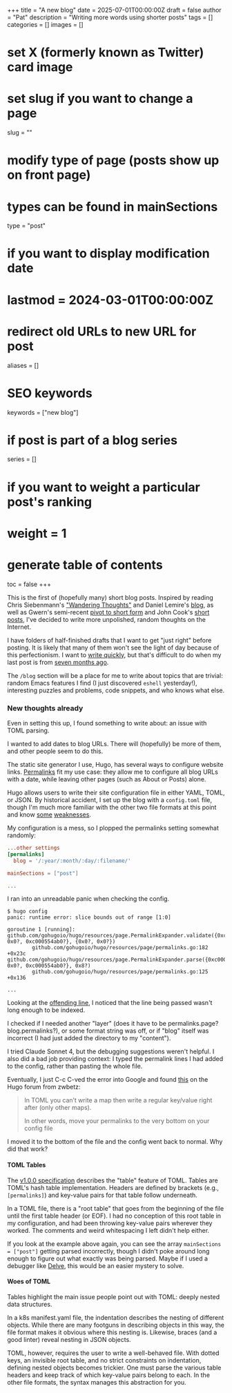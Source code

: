 +++
title = "A new blog"
date = 2025-07-01T00:00:00Z
draft = false
author = "Pat"
description = "Writing more words using shorter posts"
tags = []
categories = []
images = []

# set X (formerly known as Twitter) card image

# set slug if you want to change a page
slug = ""

# modify type of page (posts show up on front page)
# types can be found in mainSections
type = "post"

# if you want to display modification date
# lastmod = 2024-03-01T00:00:00Z

# redirect old URLs to new URL for post
aliases = []

# SEO keywords
keywords = ["new blog"]

# if post is part of a blog series
series = []

# if you want to weight a particular post's ranking
# weight = 1

# generate table of contents
toc = false
+++

This is the first of (hopefully many) short blog posts. Inspired by reading
Chris Siebenmann's ["Wandering
Thoughts"](https://utcc.utoronto.ca/~cks/space/blog/) and Daniel Lemire's
[blog](https://lemire.me/blog/), as well as Gwern's semi-recent [pivot to
short form](https://gwern.net/blog/) and John Cook's [short
posts](https://www.johndcook.com/blog/), I've decided to write more unpolished,
random thoughts on the Internet.

I have folders of half-finished drafts that I want to get "just right" before
posting. It is likely that many of them won't see the light of day because of
this perfectionism. I want to [write
quickly](https://jsomers.net/blog/speed-matters), but that's difficult to do
when my last post is from [seven months ago](/posts/shiftreg1).

The `/blog` section will be a place for me to write about topics that are
trivial: random Emacs features I find (I just discovered `eshell` yesterday!),
interesting puzzles and problems, code snippets, and who knows what else.

### New thoughts already

Even in setting this up, I found something to write about: an issue with TOML
parsing.

I wanted to add dates to blog URLs. There will (hopefully) be more of them, and
other people seem to do this.

The static site generator I use, Hugo, has several ways to configure website
links. [Permalinks](https://gohugo.io/configuration/permalinks/) fit my use
case: they allow me to configure all blog URLs with a date, while leaving other
pages (such as About or Posts) alone.

Hugo allows users to write their site configuration file in either YAML, TOML,
or JSON. By historical accident, I set up the blog with a `config.toml` file,
though I'm much more familiar with the other two file formats at this point and
know [some](https://ruudvanasseldonk.com/2023/01/11/the-yaml-document-from-hell)
[weaknesses](https://noyaml.com/).

My configuration is a mess, so I plopped the permalinks setting somewhat
randomly:

```toml
...other settings
[permalinks]
  blog = '/:year/:month/:day/:filename/'

mainSections = ["post"]

...
```

I ran into an unreadable panic when checking the config.
```
$ hugo config
panic: runtime error: slice bounds out of range [1:0]

goroutine 1 [running]:
github.com/gohugoio/hugo/resources/page.PermalinkExpander.validate({0xc000555080?, 0x0?, 0xc000554ab0?}, {0x0?, 0x0?})
        github.com/gohugoio/hugo/resources/page/permalinks.go:182 +0x23c
github.com/gohugoio/hugo/resources/page.PermalinkExpander.parse({0xc000555080?, 0x0?, 0xc000554ab0?}, 0x8?)
        github.com/gohugoio/hugo/resources/page/permalinks.go:125 +0x136
        
...
```
Looking at the [offending
line](https://github.com/gohugoio/hugo/blob/v0.92.2/resources/page/permalinks.go#L182),
I noticed that the line being passed wasn't long enough to be indexed.

I checked if I needed another "layer" (does it have to be permalinks.page?
blog.permalinks?), or some format string was off, or if "blog" itself was
incorrect (I had just added the directory to my "content").

I tried Claude Sonnet 4, but the debugging suggestions weren't helpful. I also
did a bad job providing context: I typed the permalink lines I had added to the
config, rather than pasting the whole file.

Eventually, I just C-c C-ved the error into Google and found
[this](https://discourse.gohugo.io/t/config-permalinks-meet-panic/18479) on the
Hugo forum from zwbetz:
> In TOML you can’t write a map then write a regular key/value right after (only other maps).
>
> In other words, move your permalinks to the very bottom on your config file

I moved it to the bottom of the file and the config went back to normal. Why did
that work?

#### TOML Tables

The [v1.0.0 specification](https://toml.io/en/v1.0.0#table) describes the
"table" feature of TOML. Tables are TOML's hash table implementation. Headers
are defined by brackets (e.g., `[permalinks]`) and key-value pairs for that
table follow underneath.

In a TOML file, there is a "root table" that goes from the beginning of the file
until the first table header (or EOF). I had no conception of this root table in
my configuration, and had been throwing key-value pairs wherever they
worked. The comments and weird whitespacing I left didn't help either.

If you look at the example above again, you can see the array `mainSections =
["post"]` getting parsed incorrectly, though I didn't poke around long enough to
figure out what exactly was being parsed. Maybe if I used a debugger like
[Delve](https://github.com/go-delve/delve), this would be an easier mystery to
solve.

#### Woes of TOML

Tables highlight the main issue people point out with TOML: deeply nested data
structures.

In a k8s manifest.yaml file, the indentation describes the nesting of different
objects. While there are many footguns in describing objects in this way, the
file format makes it obvious where this nesting is. Likewise, braces (and a good
linter) reveal nesting in JSON objects.

TOML, however, requires the user to write a well-behaved file. With dotted keys,
an invisible root table, and no strict constraints on indentation, defining
nested objects becomes trickier. One must parse the various table headers and
keep track of which key-value pairs belong to each. In the other file formats,
the syntax manages this abstraction for you.

